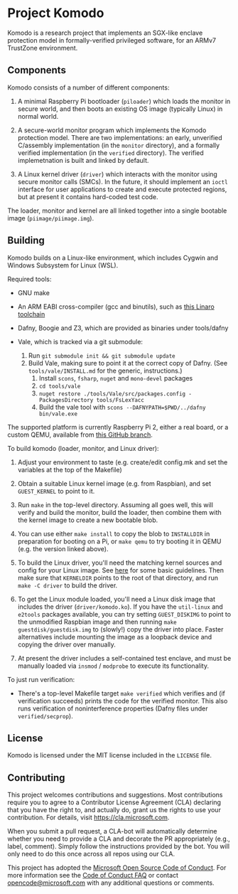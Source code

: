 # Project Komodo

Komodo is a research project that implements an SGX-like enclave protection
model in formally-verified privileged software, for an ARMv7 TrustZone
environment.


## Components

Komodo consists of a number of different components:

 1. A minimal Raspberry Pi bootloader (`piloader`) which loads the
    monitor in secure world, and then boots an existing OS image
    (typically Linux) in normal world.
 
 2. A secure-world monitor program which implements the Komodo protection
    model. There are two implementations: an early, unverified C/assembly
    implementation (in the `monitor` directory), and a formally verified
    implementation (in the `verified` directory). The verified implemetnation is
    built and linked by default.
 
 3. A Linux kernel driver (`driver`) which interacts with the monitor using
    secure monitor calls (SMCs). In the future, it should implement an `ioctl`
    interface for user applications to create and execute protected regions, but
    at present it contains hard-coded test code.

The loader, monitor and kernel are all linked together into a single bootable
image (`piimage/piimage.img`).


## Building

Komodo builds on a Linux-like environment, which includes Cygwin and Windows
Subsystem for Linux (WSL).

Required tools:
 * GNU make

 * An ARM EABI cross-compiler (gcc and binutils), such as [this Linaro
   toolchain](http://releases.linaro.org/components/toolchain/binaries/4.9-2016.02/arm-eabi/)

 * Dafny, Boogie and Z3, which are provided as binaries under tools/dafny

 * Vale, which is tracked via a git submodule:
    1. Run `git submodule init && git submodule update`
    2. Build Vale, making sure to point it at the correct copy of Dafny. (See
       `tools/vale/INSTALL.md` for the generic, instructions.)
       1. Install `scons`, `fsharp`, `nuget` and `mono-devel` packages
       2. `cd tools/vale`
       3. `nuget restore ./tools/Vale/src/packages.config -PackagesDirectory tools/FsLexYacc`
       4. Build the vale tool with `scons --DAFNYPATH=$PWD/../dafny bin/vale.exe`

The supported platform is currently Raspberry Pi 2, either a real
board, or a custom QEMU, available from [this GitHub
branch](https://github.com/0xabu/qemu/commits/raspi-tzkludges).

To build komodo (loader, monitor, and Linux driver):

 1. Adjust your environment to taste (e.g. create/edit config.mk and
    set the variables at the top of the Makefile)

 2. Obtain a suitable Linux kernel image (e.g. from Raspbian), and set
    `GUEST_KERNEL` to point to it.

 3. Run `make` in the top-level directory. Assuming all goes well, this will
    verify and build the monitor, build the loader, then combine them with the
    kernel image to create a new bootable blob.

 4. You can use either `make install` to copy the blob to
    `INSTALLDIR` in preparation for booting on a Pi, or `make qemu`
    to try booting it in QEMU (e.g. the version linked above).

 5. To build the Linux driver, you'll need the matching kernel sources
    and config for your Linux image. See
    [here](https://www.raspberrypi.org/documentation/linux/kernel/building.md)
    for some basic guidelines. Then make sure that `KERNELDIR` points
    to the root of that directory, and run `make -C driver` to build the driver.

 6. To get the Linux module loaded, you'll need a Linux disk image
    that includes the driver (`driver/komodo.ko`). If you have the
    `util-linux` and `e2tools` packages available, you can try setting
    `GUEST_DISKIMG` to point to the unmodified Raspbian image and then
    running `make guestdisk/guestdisk.img` to (slowly!) copy the
    driver into place. Faster alternatives include mounting the image
    as a loopback device and copying the driver over manually.

 7. At present the driver includes a self-contained test enclave, and
    must be manually loaded via `insmod` / `modprobe` to execute its
    functionality.

To just run verification:

 * There's a top-level Makefile target `make verified` which verifies and (if
   verification succeeds) prints the code for the verified monitor. This also
   runs verification of noninterference properties (Dafny files under
   `verified/secprop`).


## License

Komodo is licensed under the MIT license included in the `LICENSE` file.


## Contributing

This project welcomes contributions and suggestions.  Most contributions require
you to agree to a Contributor License Agreement (CLA) declaring that you have
the right to, and actually do, grant us the rights to use your contribution. For
details, visit https://cla.microsoft.com.

When you submit a pull request, a CLA-bot will automatically determine whether
you need to provide a CLA and decorate the PR appropriately (e.g., label,
comment). Simply follow the instructions provided by the bot. You will only need
to do this once across all repos using our CLA.

This project has adopted the [Microsoft Open Source Code of Conduct](https://opensource.microsoft.com/codeofconduct/).
For more information see the [Code of Conduct FAQ](https://opensource.microsoft.com/codeofconduct/faq/) or
contact [opencode@microsoft.com](mailto:opencode@microsoft.com) with any additional questions or comments.
